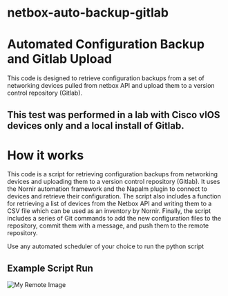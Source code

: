 # netbox-auto-backup-gitlab

# Automated Configuration Backup and Gitlab Upload
This code is designed to retrieve configuration backups from a set of networking devices pulled from netbox API and upload them to a version control repository (Gitlab).

## This test was performed in a lab with  Cisco vIOS devices only and a local install of Gitlab.

# How it works
This code is a script for retrieving configuration backups from networking devices and uploading them to a version control repository (Gitlab). It uses the Nornir automation framework and the Napalm plugin to connect to devices and retrieve their configuration. The script also includes a function for retrieving a list of devices from the Netbox API and writing them to a CSV file which can be used as an inventory by Nornir. Finally, the script includes a series of Git commands to add the new configuration files to the repository, commit them with a message, and push them to the remote repository.

Use any automated scheduler of your choice to run the python script

## Example Script Run
![My Remote Image](https://i.imgur.com/1Kzt11O.png)
